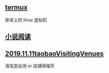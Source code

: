 ## [termux](https://termux.com/)

安卓上的 linux 虚拟机

## [小说阅读](https://github.com/gedoor/MyBookshelf)

## [2019.11.11taobaoVisitingVenues](https://github.com/sleepybear1113/taobaoVisitingVenues)

淘宝逛会场 or 店铺得喵币
